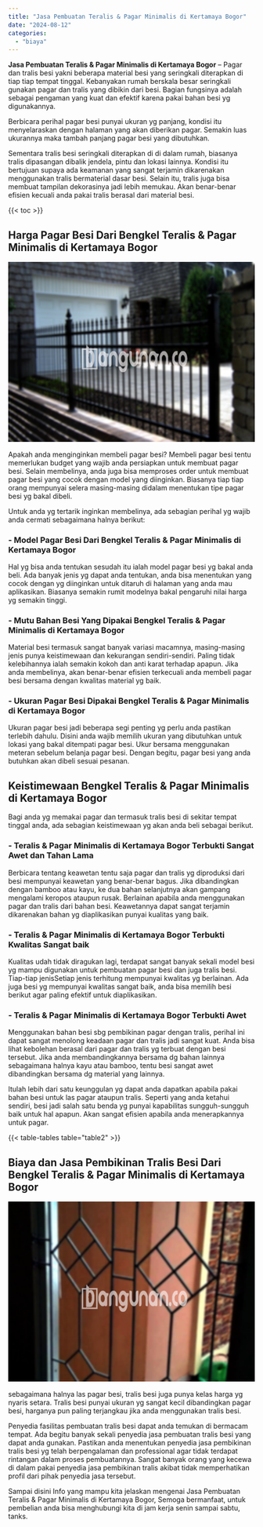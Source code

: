 ```yaml
---
title: "Jasa Pembuatan Teralis & Pagar Minimalis di Kertamaya Bogor"
date: "2024-08-12"
categories: 
  - "biaya"
---
```


**Jasa Pembuatan Teralis & Pagar Minimalis di Kertamaya Bogor** – Pagar dan tralis besi yakni beberapa material besi yang seringkali diterapkan di tiap tiap tempat tinggal. Kebanyakan rumah berskala besar seringkali gunakan pagar dan tralis yang dibikin dari besi. Bagian fungsinya adalah sebagai pengaman yang kuat dan efektif karena pakai bahan besi yg digunakannya.

Berbicara perihal pagar besi punyai ukuran yg panjang, kondisi itu menyelaraskan dengan halaman yang akan diberikan pagar. Semakin luas ukurannya maka tambah panjang pagar besi yang dibutuhkan.

Sementara tralis besi seringkali diterapkan di di dalam rumah, biasanya tralis dipasangan dibalik jendela, pintu dan lokasi lainnya. Kondisi itu bertujuan supaya ada keamanan yang sangat terjamin dikarenakan menggunakan tralis bermaterial dasar besi. Selain itu, tralis juga bisa membuat tampilan dekorasinya jadi lebih memukau. Akan benar-benar efisien kecuali anda pakai tralis berasal dari material besi.

{{< toc >}}

## Harga Pagar Besi Dari Bengkel Teralis & Pagar Minimalis di Kertamaya Bogor

![Jasa Pembuatan Teralis & Pagar Minimalis di Kertamaya Bogor](/images/pagar-minimalis-murah-39.png)

Apakah anda menginginkan membeli pagar besi? Membeli pagar besi tentu memerlukan budget yang wajib anda persiapkan untuk membuat pagar besi. Selain membelinya, anda juga bisa memproses order untuk membuat pagar besi yang cocok dengan model yang diinginkan. Biasanya tiap tiap orang mempunyai selera masing-masing didalam menentukan tipe pagar besi yg bakal dibeli.

Untuk anda yg tertarik inginkan membelinya, ada sebagian perihal yg wajib anda cermati sebagaimana halnya berikut:
### \- Model Pagar Besi Dari Bengkel Teralis & Pagar Minimalis di Kertamaya Bogor

Hal yg bisa anda tentukan sesudah itu ialah model pagar besi yg bakal anda beli. Ada banyak jenis yg dapat anda tentukan, anda bisa menentukan yang cocok dengan yg diinginkan untuk ditaruh di halaman yang anda mau aplikasikan. Biasanya semakin rumit modelnya bakal pengaruhi nilai harga yg semakin tinggi.

### \- Mutu Bahan Besi Yang Dipakai Bengkel Teralis & Pagar Minimalis di Kertamaya Bogor

Material besi termasuk sangat banyak variasi macamnya, masing-masing jenis punya keistimewaan dan kekurangan sendiri-sendiri. Paling tidak kelebihannya ialah semakin kokoh dan anti karat terhadap apapun. Jika anda membelinya, akan benar-benar efisien terkecuali anda membeli pagar besi bersama dengan kwalitas material yg baik.

### \- Ukuran Pagar Besi Dipakai Bengkel Teralis & Pagar Minimalis di Kertamaya Bogor

Ukuran pagar besi jadi beberapa segi penting yg perlu anda pastikan terlebih dahulu. Disini anda wajib memilih ukuran yang dibutuhkan untuk lokasi yang bakal ditempati pagar besi. Ukur bersama menggunakan meteran sebelum belanja pagar besi. Dengan begitu, pagar besi yang anda butuhkan akan dibeli sesuai pesanan.

## Keistimewaan Bengkel Teralis & Pagar Minimalis di Kertamaya Bogor

Bagi anda yg memakai pagar dan termasuk tralis besi di sekitar tempat tinggal anda, ada sebagian keistimewaan yg akan anda beli sebagai berikut.

### \- Teralis & Pagar Minimalis di Kertamaya Bogor Terbukti Sangat Awet dan Tahan Lama

Berbicara tentang keawetan tentu saja pagar dan tralis yg diproduksi dari besi mempunyai keawetan yang benar-benar bagus. Jika dibandingkan dengan bamboo atau kayu, ke dua bahan selanjutnya akan gampang mengalami keropos ataupun rusak. Berlainan apabila anda menggunakan pagar dan tralis dari bahan besi. Keawetannya dapat sangat terjamin dikarenakan bahan yg diaplikasikan punyai kualitas yang baik.

### \- Teralis & Pagar Minimalis di Kertamaya Bogor Terbukti Kwalitas Sangat baik

Kualitas udah tidak diragukan lagi, terdapat sangat banyak sekali model besi yg mampu digunakan untuk pembuatan pagar besi dan juga tralis besi. Tiap-tiap jenisSetiap jenis terhitung mempunyai kwalitas yg berlainan. Ada juga besi yg mempunyai kwalitas sangat baik, anda bisa memilih besi berikut agar paling efektif untuk diaplikasikan.

### \- Teralis & Pagar Minimalis di Kertamaya Bogor Terbukti Awet

Menggunakan bahan besi sbg pembikinan pagar dengan tralis, perihal ini dapat sangat menolong keadaan pagar dan tralis jadi sangat kuat. Anda bisa lihat kebolehan berasal dari pagar dan tralis yg terbuat dengan besi tersebut. Jika anda membandingkannya bersama dg bahan lainnya sebagaimana halnya kayu atau bamboo, tentu besi sangat awet dibandingkan bersama dg material yang lainnya.

Itulah lebih dari satu keunggulan yg dapat anda dapatkan apabila pakai bahan besi untuk las pagar ataupun tralis. Seperti yang anda ketahui sendiri, besi jadi salah satu benda yg punyai kapabilitas sungguh-sungguh baik untuk hal apapun. Akan sangat efisien apabila anda menerapkannya untuk pagar.

{{< table-tables table="table2" >}}

## Biaya dan Jasa Pembikinan Tralis Besi Dari Bengkel Teralis & Pagar Minimalis di Kertamaya Bogor

![Jasa Pembuatan Teralis & Pagar Minimalis di Kertamaya Bogor](/images/teralis-minimalis-murah-42.png)

sebagaimana halnya las pagar besi, tralis besi juga punya kelas harga yg nyaris setara. Tralis besi punyai ukuran yg sangat kecil dibandingkan pagar besi, harganya pun paling terjangkau jika anda menggunakan tralis besi.

Penyedia fasilitas pembuatan tralis besi dapat anda temukan di bermacam tempat. Ada begitu banyak sekali penyedia jasa pembuatan tralis besi yang dapat anda gunakan. Pastikan anda menentukan penyedia jasa pembikinan tralis besi yg telah berpengalaman dan professional agar tidak terdapat rintangan dalam proses pembuatannya. Sangat banyak orang yang kecewa di dalam pakai penyedia jasa pembikinan tralis akibat tidak memperhatikan profil dari pihak penyedia jasa tersebut.

Sampai disini Info yang mampu kita jelaskan mengenai Jasa Pembuatan Teralis & Pagar Minimalis di Kertamaya Bogor, Semoga bermanfaat, untuk pembelian anda bisa menghubungi kita di jam kerja senin sampai sabtu, tanks.
